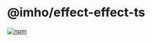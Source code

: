 # @imho/effect-effect-ts

[![npm](https://img.shields.io/npm/v/@imho/effect-effect-ts)](https://www.npmjs.com/package/@imho/effect-effect-ts)
